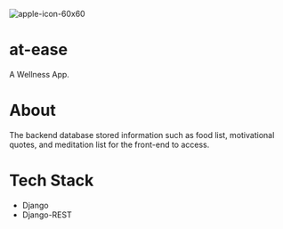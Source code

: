 ![apple-icon-60x60](https://user-images.githubusercontent.com/78662511/134682542-d278ec13-a217-41de-81ed-83fbc2534114.png)
# at-ease 
A Wellness App.

# About
The backend database stored information such as food list, motivational quotes, and meditation list for the front-end to access. 

# Tech Stack
- Django
- Django-REST


